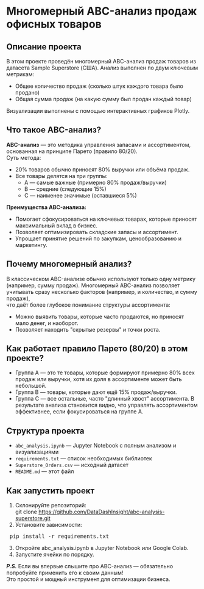 # Многомерный ABC-анализ продаж офисных товаров  

## Описание проекта  

В этом проекте проведён многомерный ABC-анализ продаж товаров из датасета Sample Superstore (США).
Анализ выполнен по двум ключевым метрикам:
- Общее количество продаж (сколько штук каждого товара было продано)
- Общая сумма продаж (на какую сумму был продан каждый товар)

Визуализации выполнены с помощью интерактивных графиков Plotly.

## Что такое ABC-анализ?  
**ABC-анализ** — это методика управления запасами и ассортиментом, основанная на принципе Парето (правило 80/20).  
Суть метода:  
- 20% товаров обычно приносят 80% выручки или объёма продаж.
- Все товары делятся на три группы:  
  - A — самые важные (примерно 80% продаж/выручки)
  - B — средние (следующие 15%)
  - C — наименее значимые (оставшиеся 5%)

**Преимущества ABC-анализа:**  
- Помогает сфокусироваться на ключевых товарах, которые приносят максимальный вклад в бизнес.
- Позволяет оптимизировать складские запасы и ассортимент.
- Упрощает принятие решений по закупкам, ценообразованию и маркетингу.

## Почему многомерный анализ?  
В классическом ABC-анализе обычно используют только одну метрику (например, сумму продаж).
Многомерный ABC-анализ позволяет учитывать сразу несколько факторов (например, и количество, и сумму продаж),  
что даёт более глубокое понимание структуры ассортимента:  
- Можно выявить товары, которые часто продаются, но приносят мало денег, и наоборот.
- Позволяет находить "скрытые резервы" и точки роста.

## Как работает правило Парето (80/20) в этом проекте?  
- Группа A — это те товары, которые формируют примерно 80% всех продаж или выручки, хотя их
  доля в ассортименте может быть небольшой.
- Группа B — товары, которые дают ещё 15% продаж/выручки.
- Группа C — все остальные, часто "длинный хвост" ассортимента.
В результате анализа становится видно, что управлять ассортиментом эффективнее, если фокусироваться на группе A.

## Структура проекта  
- `abc_analysis.ipynb` — Jupyter Notebook с полным анализом и визуализациями
- `requirements.txt` — список необходимых библиотек  
- `Superstore_Orders.csv` — исходный датасет
- `README.md` — этот файл  

## Как запустить проект  
1. Склонируйте репозиторий:  
  </pre> git clone https://github.com/DataDashInsight/abc-analysis-superstore.git </pre>
2. Установите зависимости:  
  <pre> pip install -r requirements.txt </pre>  
3. Откройте abc_analysis.ipynb в Jupyter Notebook или Google Colab.
4. Запустите ячейки по порядку.

***P.S.*** 
Если вы впервые слышите про ABC-анализ — обязательно попробуйте применить его к своим данным!  
Это простой и мощный инструмент для оптимизации бизнеса.

    
